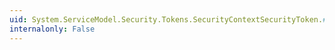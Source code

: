 ```yaml
---
uid: System.ServiceModel.Security.Tokens.SecurityContextSecurityToken.#ctor(System.Xml.UniqueId,System.Byte[],System.DateTime,System.DateTime)
internalonly: False
---
```

